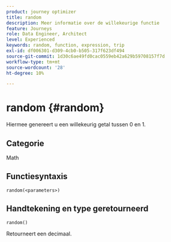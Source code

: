 ```yaml
---
product: journey optimizer
title: random
description: Meer informatie over de willekeurige functie
feature: Journeys
role: Data Engineer, Architect
level: Experienced
keywords: random, function, expression, trip
exl-id: df006301-d309-4cb0-b505-317f623df494
source-git-commit: 1d30c6ae49fd0cac0559eb42a629b59708157f7d
workflow-type: tm+mt
source-wordcount: '28'
ht-degree: 10%

---
```


# random {#random}

Hiermee genereert u een willekeurig getal tussen 0 en 1.

## Categorie

Math

## Functiesyntaxis

`random(<parameters>)`

## Handtekening en type geretourneerd

`random()`

Retourneert een decimaal.
